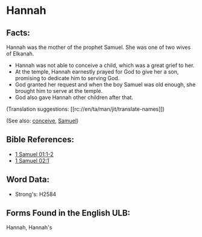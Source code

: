 # Hannah

## Facts:

Hannah was the mother of the prophet Samuel. She was one of two wives of Elkanah.

* Hannah was not able to conceive a child, which was a great grief to her.
* At the temple, Hannah earnestly prayed for God to give her a son, promising to dedicate him to serving God.
* God granted her request and when the boy Samuel was old enough, she brought him to serve at the temple.
* God also gave Hannah other children after that.

(Translation suggestions: [[rc://en/ta/man/jit/translate-names]])

(See also: [conceive](../other/conceive.md), [Samuel](../names/samuel.md))

## Bible References:

* [1 Samuel 01:1-2](rc://en/tn/help/1sa/01/01)
* [1 Samuel 02:1](rc://en/tn/help/1sa/02/01)

## Word Data:

* Strong's: H2584

## Forms Found in the English ULB:

Hannah, Hannah's
